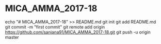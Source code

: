 # MICA_AMMA_2017-18

echo "# MICA_AMMA_2017-18" >> README.md
git init
git add README.md
git commit -m "first commit"
git remote add origin https://github.com/sanjana91/MICA_AMMA_2017-18.git
git push -u origin master
